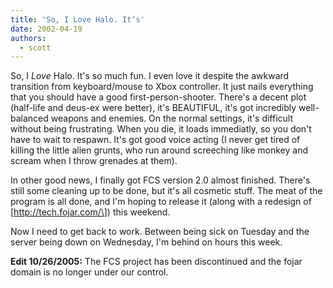 ```yaml
---
title: 'So, I Love Halo. It’s'
date: 2002-04-19
authors:
  - scott
---
```


So, I _Love_ Halo. It's so much fun. I even love it despite the awkward transition from keyboard/mouse to Xbox controller. It just nails everything that you should have a good first-person-shooter. There's a decent plot (half-life and deus-ex were better), it's BEAUTIFUL, it's got incredibly well-balanced weapons and enemies. On the normal settings, it's difficult without being frustrating. When you die, it loads immediatly, so you don't have to wait to respawn. It's got good voice acting (I never get tired of killing the little alien grunts, who run around screeching like monkey and scream when I throw grenades at them).

In other good news, I finally got FCS version 2.0 almost finished. There's still some cleaning up to be done, but it's all cosmetic stuff. The meat of the program is all done, and I'm hoping to release it (along with a redesign of \[http://tech.fojar.com/\]) this weekend.

Now I need to get back to work. Between being sick on Tuesday and the server being down on Wednesday, I'm behind on hours this week.

**Edit 10/26/2005:** The FCS project has been discontinued and the fojar domain is no longer under our control.
